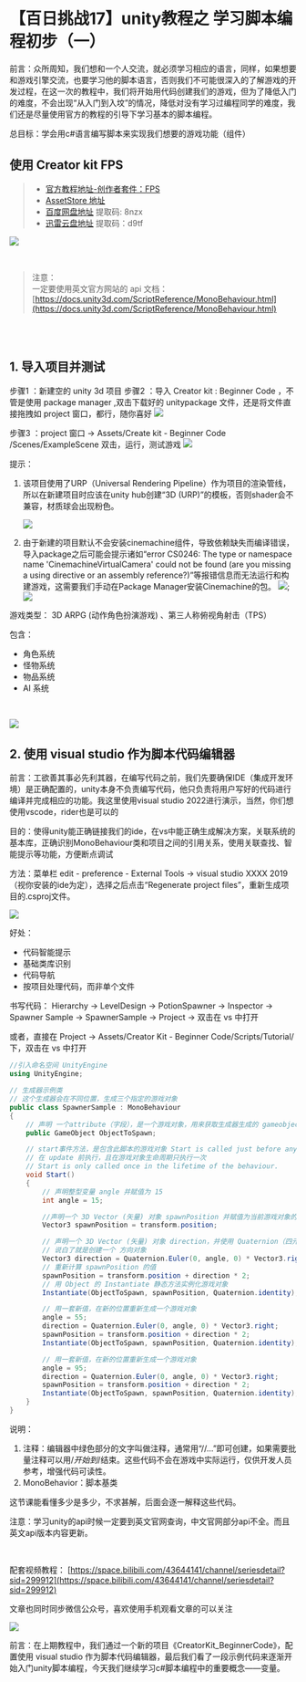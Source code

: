# 【百日挑战17】unity教程之 学习脚本编程初步（一）

前言：众所周知，我们想和一个人交流，就必须学习相应的语言，同样，如果想要和游戏引擎交流，也要学习他的脚本语言，否则我们不可能很深入的了解游戏的开发过程，在这一次的教程中，我们将开始用代码创建我们的游戏，但为了降低入门的难度，不会出现“从入门到入坟”的情况，降低对没有学习过编程同学的难度，我们还是尽量使用官方的教程的引导下学习基本的脚本编程。

总目标：学会用c#语言编写脚本来实现我们想要的游戏功能（组件）

## 使用 Creator kit FPS

> - [官方教程地址-创作者套件：FPS](https://learn.unity.com/project/chuang-zuo-zhe-tao-jian-fps?uv=2020.3)
> - [AssetStore 地址](https://assetstore.unity.com/packages/templates/tutorials/creator-kit-fps-149310?_ga=2.85655312.885135272.1631762446-522971275.1624332126)
> - [百度网盘地址](https://pan.baidu.com/s/15lRmIzkZmZU6vmQNsTLDVg) 提取码: 8nzx
> - [迅雷云盘地址](https://pan.xunlei.com/s/VMk08AooAFpxmtm7yZKyxUv6A1) 提取码：d9tf

![](../../imgs/unity_beginnerCoder.png)
</br>

</hr>
</br>

> 注意：  
> 一定要使用英文官方网站的 api 文档：[https://docs.unity3d.com/ScriptReference/MonoBehaviour.html](https://docs.unity3d.com/ScriptReference/MonoBehaviour.html)

</br>
</hr>
</br>

## 1. 导入项目并测试

步骤1 ：新建空的 unity 3d 项目
步骤2 ：导入 Creator kit : Beginner Code ，不管是使用 package manager ,双击下载好的 unitypackage 文件，还是将文件直接拖拽如 project 窗口，都行，随你喜好
![](../imgs/0909-0911/0910/image.png)

步骤3 ：project 窗口 -> Assets/Create kit - Beginner Code /Scenes/ExampleScene 双击，运行，测试游戏
![](../imgs/0909-0911/0910/image%20(1).png)

提示：

1. 该项目使用了URP（Universal Rendering Pipeline）作为项目的渲染管线，所以在新建项目时应该在unity hub创建“3D (URP)”的模板，否则shader会不兼容，材质球会出现粉色。

   ![](../imgs/0909-0911/0910/image%20(2).png)

2. 由于新建的项目默认不会安装cinemachine组件，导致依赖缺失而编译错误，导入package之后可能会提示诸如“error CS0246: The type or namespace name 'CinemachineVirtualCamera' could not be found (are you missing a using directive or an assembly reference?)”等报错信息而无法运行和构建游戏，这需要我们手动在Package Manager安装Cinemachine的包。
   ![](../imgs/0909-0911/捕获11.PNG);
   ![](../imgs/0909-0911/0910/image%20(3).png)

游戏类型： 3D ARPG (动作角色扮演游戏)  、第三人称俯视角射击（TPS）

包含：

- 角色系统
- 怪物系统
- 物品系统
- AI 系统

</br>

![](../../imgs/unity_creatorKitBC.png)

## 2. 使用 visual studio 作为脚本代码编辑器

前言：工欲善其事必先利其器，在编写代码之前，我们先要确保IDE（集成开发环境）是正确配置的，unity本身不负责编写代码，他只负责将用户写好的代码进行编译并完成相应的功能。我这里使用visual studio 2022进行演示，当然，你们想使用vscode，rider也是可以的
</br>

目的：使得unity能正确链接我们的ide，在vs中能正确生成解决方案，关联系统的基本库，正确识别MonoBehaviour类和项目之间的引用关系，使用关联查找、智能提示等功能，方便断点调试

方法：菜单栏 edit - preference - External Tools -> visual studio XXXX 2019（视你安装的ide为定），选择之后点击“Regenerate project files”，重新生成项目的.csproj文件。

![](../imgs/0909-0911/0910/image%20(4).png)

好处：

- 代码智能提示
- 基础类库识别
- 代码导航
- 按项目处理代码，而非单个文件
  
书写代码：
Hierarchy -> LevelDesign -> PotionSpawner -> Inspector -> Spawner Sample -> SpawnerSample -> Project -> 双击在 vs 中打开

或者，直接在 Project -> Assets/Creator Kit - Beginner Code/Scripts/Tutorial/ 下，双击在 vs 中打开
  
```cs
//引入命名空间 UnityEngine
using UnityEngine;

// 生成器示例类
// 这个生成器会在不同位置，生成三个指定的游戏对象
public class SpawnerSample : MonoBehaviour
{
    // 声明 一个attribute（字段），是一个游戏对象，用来获取生成器生成的 gameobject
    public GameObject ObjectToSpawn;

    // start事件方法，是包含此脚本的游戏对象 Start is called just before any of the Update methods is called the first time
    // 在 update 前执行，且在游戏对象生命周期只执行一次
    // Start is only called once in the lifetime of the behaviour.
    void Start()
    {
        // 声明整型变量 angle 并赋值为 15
        int angle = 15;

        //声明一个 3D Vector (矢量) 对象 spawnPosition 并赋值为当前游戏对象的位置
        Vector3 spawnPosition = transform.position;

        // 声明一个 3D Vector (矢量) 对象 direction，并使用 Quaternion（四元数）类的静态方法  Euler（欧拉）返回值 * Vector3(1,0,0)
        // 说白了就是创建一个 方向对象
        Vector3 direction = Quaternion.Euler(0, angle, 0) * Vector3.right;
        // 重新计算 spawnPosition 的值
        spawnPosition = transform.position + direction * 2;
        // 用 Object 的 Instantiate 静态方法实例化游戏对象
        Instantiate(ObjectToSpawn, spawnPosition, Quaternion.identity);

        // 用一套新值，在新的位置重新生成一个游戏对象
        angle = 55;
        direction = Quaternion.Euler(0, angle, 0) * Vector3.right;
        spawnPosition = transform.position + direction * 2;
        Instantiate(ObjectToSpawn, spawnPosition, Quaternion.identity);

        // 用一套新值，在新的位置重新生成一个游戏对象
        angle = 95;
        direction = Quaternion.Euler(0, angle, 0) * Vector3.right;
        spawnPosition = transform.position + direction * 2;
        Instantiate(ObjectToSpawn, spawnPosition, Quaternion.identity);
    }
}

```

说明：

1. 注释：编辑器中绿色部分的文字叫做注释，通常用“//...”即可创建，如果需要批量注释可以用/*开始到*/结束。这些代码不会在游戏中实际运行，仅供开发人员参考，增强代码可读性。
2. MonoBehavior：脚本基类

这节课能看懂多少是多少，不求甚解，后面会逐一解释这些代码。

注意：学习unity的api时候一定要到英文官网查询，中文官网部分api不全。而且英文api版本内容更新。
</br>
</hr>
</br>

配套视频教程：
[https://space.bilibili.com/43644141/channel/seriesdetail?sid=299912](https://space.bilibili.com/43644141/channel/seriesdetail?sid=299912)

文章也同时同步微信公众号，喜欢使用手机观看文章的可以关注

![](../../imgs/微信公众号二维码.jpg)

前言：在上期教程中，我们通过一个新的项目《CreatorKit_BeginnerCode》，配置使用 visual studio 作为脚本代码编辑器，最后我们看了一段示例代码来逐渐开始入门unity脚本编程，今天我们继续学习c#脚本编程中的重要概念——变量。